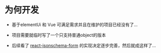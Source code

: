 # 为何开发

* 基于elementUi 和 Vue 可满足需求并且在维护的项目已经没有了...

* 项目需要就临时写了一个只支持普通object的版本

* 后续看了 [react-jsonschema-form](https://github.com/rjsf-team/react-jsonschema-form) 的实现决定逐步完善，然后就成这样了...

